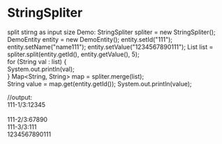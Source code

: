 # StringSpliter
split stirng as input size
Demo:
  	StringSpliter spliter = new StringSpliter();
	DemoEntity entity = new DemoEntity();
	entity.setId("111");
	entity.setName("name111");
	entity.setValue("1234567890111");
	List<String> list = spliter.split(entity.getId(), entity.getValue(), 5);	
	for (String val : list) {	
	    System.out.println(val);	
	}
	Map<String, String> map = spliter.merge(list);	
	String value = map.get(entity.getId());	
	System.out.println(value);	
	
//output:<br>
  111-1/3:12345<br><br>
  111-2/3:67890<br>
  111-3/3:111<br>
  1234567890111<br>
